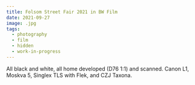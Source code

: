 ```yaml
---
title: Folsom Street Fair 2021 in BW Film
date: 2021-09-27
image: .jpg
tags:
  - photography
  - film
  - hidden
  - work-in-progress
---
```





<v-img src="pos_DSC01277.jpg" alt="bar" :dirp="dir"></v-img>



All black and white, all home developed (D76 1:1) and scanned.   Canon L1, Moskva 5, Singlex TLS with Flek, and CZJ Taxona.